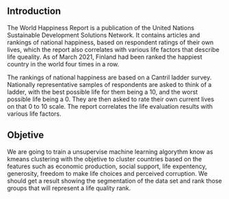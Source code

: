 ## Introduction

The World Happiness Report is a publication of the United Nations Sustainable Development Solutions Network. It contains articles and rankings of national happiness, based on respondent ratings of their own lives, which the report also correlates with various life factors that describe life queality. As of March 2021, Finland had been ranked the happiest country in the world four times in a row.

The rankings of national happiness are based on a Cantril ladder survey. Nationally representative samples of respondents are asked to think of a ladder, with the best possible life for them being a 10, and the worst possible life being a 0. They are then asked to rate their own current lives on that 0 to 10 scale. The report correlates the life evaluation results with various life factors.

## Objetive

We are going to train a unsupervise machine learning algorythm know as kmeans clustering with the objetive to cluster countries based on the features such as economic production, social support, life expentency, generosity, freedom to make life choices and perceived corruption. We should get a result showing the segmentation of the data set and rank those groups that will represent a life quality rank.
